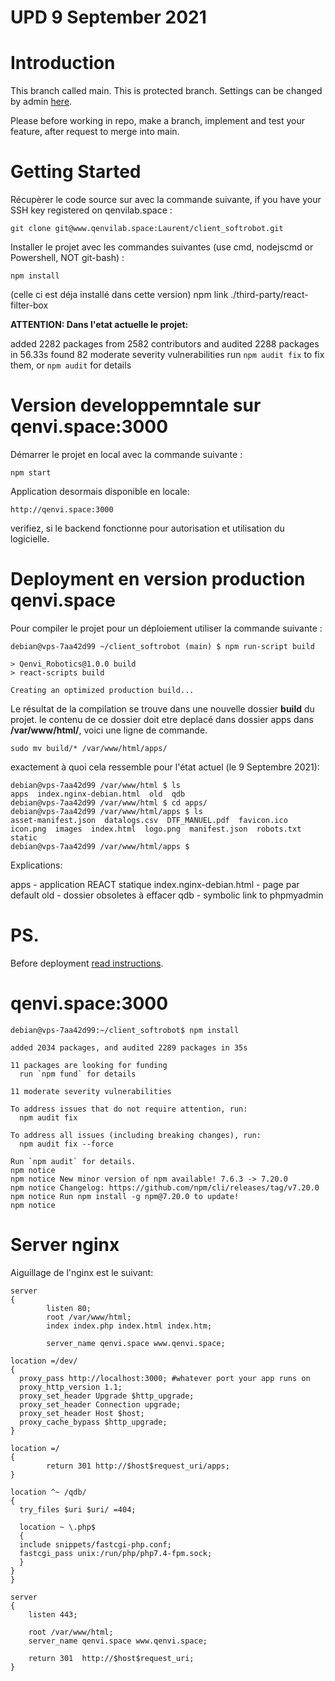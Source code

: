 # UPD 9 September 2021

# Introduction

This branch called main. This is protected branch. Settings can be changed by admin [here](https://www.qenvilab.space/laurent/client_softrobot/-/settings/repository).

Please before working in repo, make a branch, implement and test your feature, after request to merge into main.

# Getting Started

Récupèrer le code source sur avec la commande suivante, if you have your SSH key registered on qenvilab.space :

```
git clone git@www.qenvilab.space:Laurent/client_softrobot.git
```

Installer le projet avec les commandes suivantes (use cmd, nodejscmd or Powershell, NOT git-bash) :

```
npm install
```

(celle ci est déja installé dans cette version) npm link ./third-party/react-filter-box

**ATTENTION: Dans l'etat actuelle le projet:**

added 2282 packages from 2582 contributors and audited 2288 packages in 56.33s
found 82 moderate severity vulnerabilities
  run `npm audit fix` to fix them, or `npm audit` for details

# Version developpemntale  sur qenvi.space:3000

Démarrer le projet en local avec la commande suivante :
```
npm start
```

Application desormais disponible en locale:
```
http://qenvi.space:3000
```
verifiez, si le backend fonctionne pour autorisation et utilisation du logicielle.


# Deployment en version production qenvi.space

Pour compiler le projet pour un déploiement utiliser la commande suivante :
```
debian@vps-7aa42d99 ~/client_softrobot (main) $ npm run-script build

> Qenvi_Robotics@1.0.0 build
> react-scripts build

Creating an optimized production build...

```

Le résultat de la compilation se trouve dans une nouvelle dossier **build** du projet. le contenu de ce dossier doit etre deplacé dans dossier apps dans **/var/www/html/**, voici une ligne de commande.

```
sudo mv build/* /var/www/html/apps/

```

exactement à quoi cela ressemble pour l'état actuel (le 9 Septembre 2021):

```
debian@vps-7aa42d99 /var/www/html $ ls
apps  index.nginx-debian.html  old  qdb
debian@vps-7aa42d99 /var/www/html $ cd apps/
debian@vps-7aa42d99 /var/www/html/apps $ ls
asset-manifest.json  datalogs.csv  DTF_MANUEL.pdf  favicon.ico  icon.png  images  index.html  logo.png  manifest.json  robots.txt  static
debian@vps-7aa42d99 /var/www/html/apps $ 
```
Explications:

apps - application REACT statique
index.nginx-debian.html - page par default
old - dossier obsoletes à effacer
qdb  - symbolic link to phpmyadmin


# PS.
Before deployment [read instructions](https://developer.mozilla.org/en-US/docs/Learn/Tools_and_testing/Understanding_client-side_tools/Deployment).

# qenvi.space:3000

```
debian@vps-7aa42d99:~/client_softrobot$ npm install

added 2034 packages, and audited 2289 packages in 35s

11 packages are looking for funding
  run `npm fund` for details

11 moderate severity vulnerabilities

To address issues that do not require attention, run:
  npm audit fix

To address all issues (including breaking changes), run:
  npm audit fix --force

Run `npm audit` for details.
npm notice
npm notice New minor version of npm available! 7.6.3 -> 7.20.0
npm notice Changelog: https://github.com/npm/cli/releases/tag/v7.20.0
npm notice Run npm install -g npm@7.20.0 to update!
npm notice

```

# Server nginx

Aiguillage de l'nginx est le suivant:

```
server
{
        listen 80;       
        root /var/www/html;
        index index.php index.html index.htm;

        server_name qenvi.space www.qenvi.space;

location =/dev/
{
  proxy_pass http://localhost:3000; #whatever port your app runs on 
  proxy_http_version 1.1;
  proxy_set_header Upgrade $http_upgrade; 
  proxy_set_header Connection upgrade; 
  proxy_set_header Host $host;
  proxy_cache_bypass $http_upgrade;
}

location =/ 
{
		return 301 http://$host$request_uri/apps;
}

location ^~ /qdb/
{
  try_files $uri $uri/ =404;
  
  location ~ \.php$
  {
  include snippets/fastcgi-php.conf;
  fastcgi_pass unix:/run/php/php7.4-fpm.sock;
  }
}
}

server
{
    listen 443;

    root /var/www/html;
    server_name qenvi.space www.qenvi.space;

    return 301  http://$host$request_uri;
}

```
